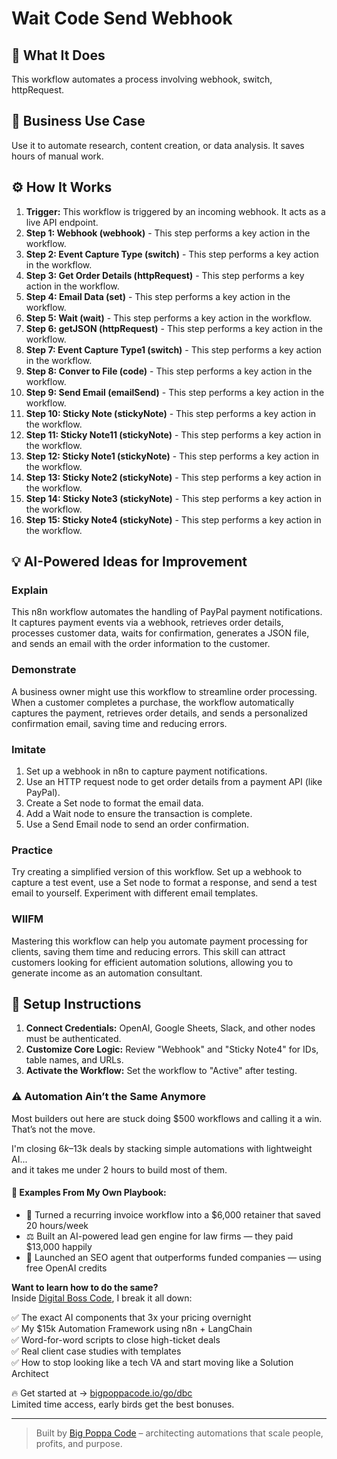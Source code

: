 # Wait Code Send Webhook

## 🚀 What It Does
This workflow automates a process involving webhook, switch, httpRequest.

## 💼 Business Use Case
Use it to automate research, content creation, or data analysis. It saves hours of manual work.

## ⚙️ How It Works
1.  **Trigger:** This workflow is triggered by an incoming webhook. It acts as a live API endpoint.
2. **Step 1: Webhook (webhook)** - This step performs a key action in the workflow.
3. **Step 2: Event Capture Type (switch)** - This step performs a key action in the workflow.
4. **Step 3: Get Order Details (httpRequest)** - This step performs a key action in the workflow.
5. **Step 4: Email Data (set)** - This step performs a key action in the workflow.
6. **Step 5: Wait (wait)** - This step performs a key action in the workflow.
7. **Step 6: getJSON (httpRequest)** - This step performs a key action in the workflow.
8. **Step 7: Event Capture Type1 (switch)** - This step performs a key action in the workflow.
9. **Step 8: Conver to File (code)** - This step performs a key action in the workflow.
10. **Step 9: Send Email (emailSend)** - This step performs a key action in the workflow.
11. **Step 10: Sticky Note (stickyNote)** - This step performs a key action in the workflow.
12. **Step 11: Sticky Note11 (stickyNote)** - This step performs a key action in the workflow.
13. **Step 12: Sticky Note1 (stickyNote)** - This step performs a key action in the workflow.
14. **Step 13: Sticky Note2 (stickyNote)** - This step performs a key action in the workflow.
15. **Step 14: Sticky Note3 (stickyNote)** - This step performs a key action in the workflow.
16. **Step 15: Sticky Note4 (stickyNote)** - This step performs a key action in the workflow.

## 💡 AI-Powered Ideas for Improvement
### Explain
This n8n workflow automates the handling of PayPal payment notifications. It captures payment events via a webhook, retrieves order details, processes customer data, waits for confirmation, generates a JSON file, and sends an email with the order information to the customer.

### Demonstrate
A business owner might use this workflow to streamline order processing. When a customer completes a purchase, the workflow automatically captures the payment, retrieves order details, and sends a personalized confirmation email, saving time and reducing errors.

### Imitate
1. Set up a webhook in n8n to capture payment notifications.
2. Use an HTTP request node to get order details from a payment API (like PayPal).
3. Create a Set node to format the email data.
4. Add a Wait node to ensure the transaction is complete.
5. Use a Send Email node to send an order confirmation.

### Practice
Try creating a simplified version of this workflow. Set up a webhook to capture a test event, use a Set node to format a response, and send a test email to yourself. Experiment with different email templates.

### WIIFM
Mastering this workflow can help you automate payment processing for clients, saving them time and reducing errors. This skill can attract customers looking for efficient automation solutions, allowing you to generate income as an automation consultant.

## 🔧 Setup Instructions
1. **Connect Credentials:** OpenAI, Google Sheets, Slack, and other nodes must be authenticated.
2. **Customize Core Logic:** Review "Webhook" and "Sticky Note4" for IDs, table names, and URLs.
3. **Activate the Workflow:** Set the workflow to "Active" after testing.

### ⚠️ Automation Ain’t the Same Anymore

Most builders out here are stuck doing $500 workflows and calling it a win.  
That’s not the move.  

I'm closing $6k–$13k deals by stacking simple automations with lightweight AI...  
and it takes me under 2 hours to build most of them.

#### 🧠 Examples From My Own Playbook:
- 🔁 Turned a recurring invoice workflow into a $6,000 retainer that saved 20 hours/week  
- ⚖️ Built an AI-powered lead gen engine for law firms — they paid $13,000 happily  
- 🚀 Launched an SEO agent that outperforms funded companies — using free OpenAI credits  

**Want to learn how to do the same?**  
Inside [Digital Boss Code](https://bigpoppacode.io/go/dbc), I break it all down:

✅ The exact AI components that 3x your pricing overnight  
✅ My $15k Automation Framework using n8n + LangChain  
✅ Word-for-word scripts to close high-ticket deals  
✅ Real client case studies with templates  
✅ How to stop looking like a tech VA and start moving like a Solution Architect  

🔥 Get started at → [bigpoppacode.io/go/dbc](https://bigpoppacode.io/go/dbc)  
Limited time access, early birds get the best bonuses.

---
> Built by [Big Poppa Code](https://bigpoppacode.io) – architecting automations that scale people, profits, and purpose.
